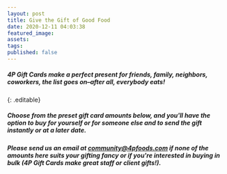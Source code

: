 ```yaml
---
layout: post
title: Give the Gift of Good Food
date: 2020-12-11 04:03:38
featured_image:
assets:
tags:
published: false
---
```


##### 4P Gift Cards make a perfect present for friends, family, neighbors, coworkers, the list goes on–after all, everybody eats\! &nbsp;
{: .editable}

##### Choose from the preset gift card amounts below, and you'll have the option to buy for yourself or for someone else and to send the gift instantly or at a later date.

##### Please send us an email at community@4pfoods.com if none of the amounts here suits your gifting fancy or if you're interested in buying in bulk (4P Gift Cards make great staff or client gifts\!).

<div data-site-id="ac3f72f4-b083-413e-a022-afb53b8eeee0" data-platform="Other" class="gift-up-target">&nbsp;</div>

<script type="text/javascript">
(function (g, i, f, t, u, p, s) {
    g[u] = g[u] || function() { (g[u].q = g[u].q || []).push(arguments) };
    p = i.createElement(f);
    p.async = 1;
    p.src = t;
    s = i.getElementsByTagName(f)[0];
    s.parentNode.insertBefore(p, s);
})(window, document, "script", "https://cdn.giftup.app/dist/gift-up.js", "giftup");
</script>

&nbsp;
